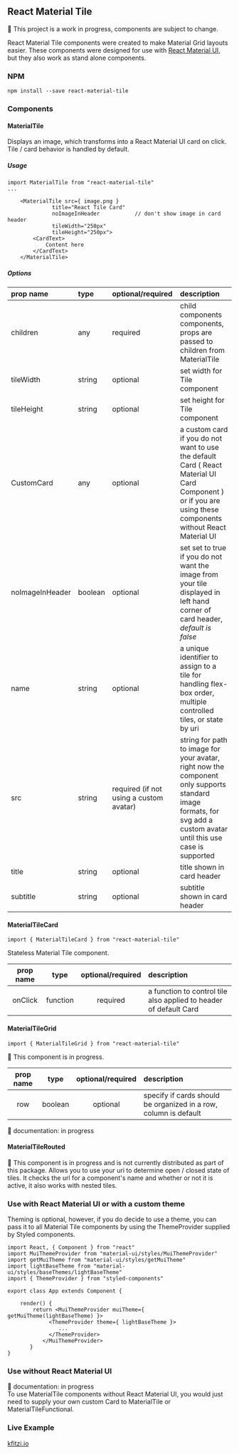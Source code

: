 ## React Material Tile

&#128679; This project is a work in progress, components are subject to change.

React Material Tile components were created to make Material Grid layouts easier.
These components were designed for use with [React Material UI](https://github.com/callemall/material-ui),
but they also work as stand alone components.

### NPM
```
npm install --save react-material-tile
```
### Components

#### MaterialTile
Displays an image, which transforms into a React Material UI card on click. Tile / card behavior is handled by default.

##### Usage
```
import MaterialTile from "react-material-tile"
...

	<MaterialTile src={ image.png }
		      title="React Tile Card"
		      noImageInHeader 			// don't show image in card header
		      tileWidth="250px"
		      tileHeight="250px">
		<CardText>
			Content here
		</CardText>
	</MaterialTile>
```

##### Options

| prop name       | type | optional/required | description  |
| :------------- |:---------| :--------|:-------------------|
| children | any | required | child components components, props are passed to children from MaterialTile |
| tileWidth | string | optional|set width for Tile component|
| tileHeight |string| optional| set height for Tile component|
| CustomCard | any | optional | a custom card if you do not want to use the default Card ( React Material UI Card Component ) or if you are using these components without React Material UI |
| noImageInHeader | boolean | optional | set set to true if you do not want the image from your tile displayed in left hand corner of card header, *default is false* |
| name |string | optional | a unique identifier to assign to a tile for handling flex-box order, multiple controlled tiles, or state by uri |
| src | string | required (if not using a custom avatar)| string for path to image for your avatar, right now the component only supports standard image formats, for svg add a custom avatar until this use case is supported |
| title |string| optional | title  shown in card header |
| subtitle |string| optional | subtitle shown in card header |



#### MaterialTileCard
```
import { MaterialTileCard } from "react-material-tile"
```
Stateless Material Tile component.

| prop name       | type | optional/required | description  |
| :-------------: |:---------:| :--------:|:-------------------|
| onClick | function | required | a function to control tile also applied to header of default Card |

#### MaterialTileGrid
```
import { MaterialTileGrid } from "react-material-tile"
```
🚧 This component is in progress.


| prop name       | type | optional/required | description  |
| :-------------: |:---------:| :--------:|:-------------------|
| row | boolean | optional | specify if cards should be organized in a row, column is default |
🚧 documentation: in progress

#### MaterialTileRouted

🚧 This component is in progress and is not currently distributed as part of this package. Allows you to use your uri to determine open / closed state of tiles. It checks the url for a component's name and whether or not it is active, it also works with nested tiles.


### Use with React Material UI or with a custom theme
Theming is optional, however, if you do decide to use a theme,
you can pass it to all Material Tile components by using the
ThemeProvider supplied by Styled components.

```
import React, { Component } from "react"
import MuiThemeProvider from "material-ui/styles/MuiThemeProvider"
import getMuiTheme from "material-ui/styles/getMuiTheme"
import lightBaseTheme from "material-ui/styles/baseThemes/lightBaseTheme"
import { ThemeProvider } from "styled-components"

export class App extends Component {

	render() {
	    return <MuiThemeProvider muiTheme={ getMuiTheme(lightBaseTheme) }>
		     <ThemeProvider theme={ lightBaseTheme }>
		     	...
		     </ThemeProvider>	     
		   </MuiThemeProvider>
       }
}	     
```
### Use without React Material UI
🚧 documentation: in progress  
To use MaterialTile components without React Material UI, you would
just need to supply your own custom Card to MaterialTile or MaterialTileFunctional.

### Live Example
[kfitzi.io](https://kfitzi.io/projects)
